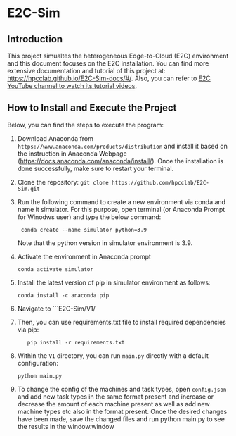 # E2C-Sim
## Introduction
This project simualtes the heterogeneous Edge-to-Cloud (E2C) environment and this document focuses on the E2C installation. You can find more extensive documentation and tutorial of this project at: https://hpcclab.github.io/E2C-Sim-docs/#/.
Also, you can refer to [E2C YouTube channel to watch its tutorial videos](https://youtube.com/playlist?list=PL7jhdCPVrCHh49PvIglDEY2Xs4v2ivrsw&si=S3m-nZetf96BBmks). 
## How to Install and Execute the Project
Below, you can find the steps to execute the program:
1. Download Anaconda from ``` https://www.anaconda.com/products/distribution ``` and install it based on the instruction in Anaconda Webpage (https://docs.anaconda.com/anaconda/install/). Once the installation is done successfully, make sure to restart your terminal.
2. Clone the repository:
```git clone https://github.com/hpcclab/E2C-Sim.git ```
3. Run the following command to create a new environment via conda and name it simulator. For this purpose, open terminal (or Anaconda Prompt for Winodws user) and type the below command: 
   ```
    conda create --name simulator python=3.9
    ```
    Note that the python version in simulator environment is 3.9.
    
4. Activate the environment in Anaconda prompt
   ```
   conda activate simulator
   ```
5. Install the latest version of pip in simulator environment as follows:
   ```
   conda install -c anaconda pip
   ```
6. Navigate to ```E2C-Sim/V1/
7. Then, you can use requirements.txt file to install required dependencies via pip:
   ```
      pip install -r requirements.txt

    ```
8. Within the ``` V1 ``` directory, you can run ``` main.py ``` directly with a default configuration:
   ```
   python main.py
   ```
 
10. To change the config of the machines and task types, open ```config.json``` and add new task types in the same format present and increase or decrease the amount of each machine present as well as add new machine types etc also in the format present. Once the desired changes have been made, save the changed files and run python main.py to see the results in the window.window 
